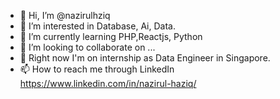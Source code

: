 - 👋 Hi, I’m @nazirulhziq
- 👀 I’m interested in Database, Ai, Data.
- 🌱 I’m currently learning PHP,Reactjs, Python
- 💞️ I’m looking to collaborate on ...
- 👀 Right now I'm on internship as Data Engineer in Singapore.
- 📫 How to reach me through LinkedIn https://www.linkedin.com/in/nazirul-haziq/


